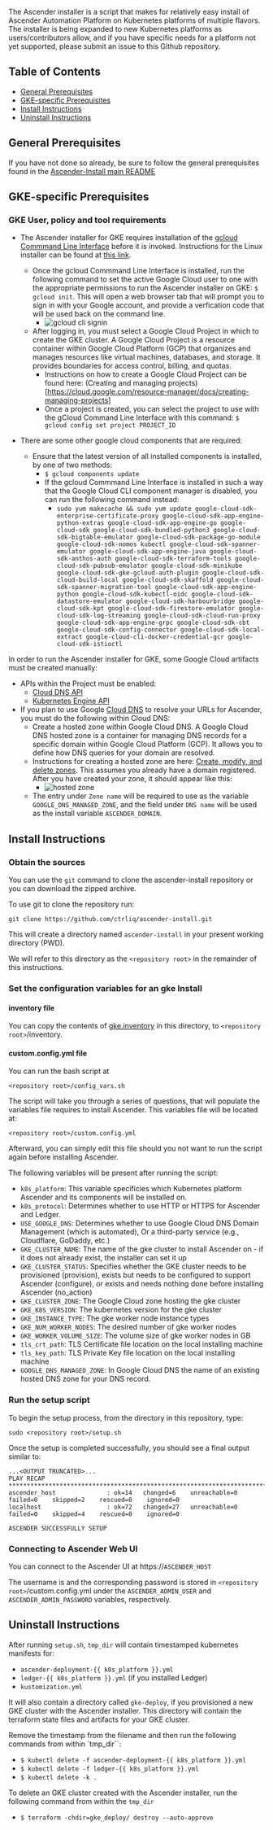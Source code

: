 The Ascender installer is a script that makes for relatively easy
install of Ascender Automation Platform on Kubernetes platforms of
multiple flavors. The installer is being expanded to new Kubernetes
platforms as users/contributors allow, and if you have specific needs
for a platform not yet supported, please submit an issue to this
Github repository.

## Table of Contents

- [General Prerequisites](#general-prerequisites)
- [GKE-specific Prerequisites](#gke-specific-prerequisites)
- [Install Instructions](#install-instructions)
- [Uninstall Instructions](#uninstall-instructions)

## General Prerequisites

If you have not done so already, be sure to follow the general
prerequisites found in the [Ascender-Install main
README](../../README.md#general-prerequisites)

## GKE-specific Prerequisites

### GKE User, policy and tool requirements
- The Ascender installer for GKE requires installation of the [gcloud Commmand Line Interface](https://cloud.google.com/cli) before it is invoked. Instructions for the Linux installer can be found at [this link](https://cloud.google.com/sdk/docs/install#rpm).
  - Once the gcloud Commmand Line Interface is installed, run the following command to set the active Google Cloud user to one with the appropriate permissions to run the Ascender installer on GKE: `$ gcloud init`. This will open a web browser tab that will prompt you to sign in with your Google account, and provide a verfication code that will be used back on the command line. 
    - ![gcloud cli signin](./images/gcloud_cli_signin.jpg)
  - After logging in, you must select a Google Cloud Project in which to create the GKE cluster. A Google Cloud Project is a resource container within Google Cloud Platform (GCP) that organizes and manages resources like virtual machines, databases, and storage. It provides boundaries for access control, billing, and quotas. 
    - Instructions on how to create a Google Cloud Project can be found here: (Creating and managing projects)[https://cloud.google.com/resource-manager/docs/creating-managing-projects]
    - Once a project is created, you can select the project to use with the gCloud Command Line Interface with this command: `$ gcloud config set project PROJECT_ID`

- There are some other google cloud components that are required:  
  - Ensure that the latest version of all installed components is installed, by one of two methods:
    - `$ gcloud components update`
    - If the gcloud Commmand Line Interface is installed in such a way that the Google Cloud CLI component manager is disabled, you can run the following command instead:
      - ``` sudo yum makecache && sudo yum update google-cloud-sdk-enterprise-certificate-proxy google-cloud-sdk-app-engine-python-extras google-cloud-sdk-app-engine-go google-cloud-sdk google-cloud-sdk-bundled-python3 google-cloud-sdk-bigtable-emulator google-cloud-sdk-package-go-module google-cloud-sdk-nomos kubectl google-cloud-sdk-spanner-emulator google-cloud-sdk-app-engine-java google-cloud-sdk-anthos-auth google-cloud-sdk-terraform-tools google-cloud-sdk-pubsub-emulator google-cloud-sdk-minikube google-cloud-sdk-gke-gcloud-auth-plugin google-cloud-sdk-cloud-build-local google-cloud-sdk-skaffold google-cloud-sdk-spanner-migration-tool google-cloud-sdk-app-engine-python google-cloud-sdk-kubectl-oidc google-cloud-sdk-datastore-emulator google-cloud-sdk-harbourbridge google-cloud-sdk-kpt google-cloud-sdk-firestore-emulator google-cloud-sdk-log-streaming google-cloud-sdk-cloud-run-proxy google-cloud-sdk-app-engine-grpc google-cloud-sdk-cbt google-cloud-sdk-config-connector google-cloud-sdk-local-extract google-cloud-cli-docker-credential-gcr google-cloud-sdk-istioctl ```


In order to run the Ascender installer for GKE, some Google Cloud artifacts must be created manually:
- APIs within the Project must be enabled:
  - [Cloud DNS API](https://console.cloud.google.com/marketplace/product/google/dns.googleapis.com)
  - [Kubernetes Engine API](https://console.cloud.google.com/marketplace/product/google/container.googleapis.com)
- If you plan to use Google [Cloud DNS](https://cloud.google.com/dns) to resolve your URLs for Ascender, you must do the following within Cloud DNS:
  - Create a hosted zone within Google Cloud DNS. A Google Cloud DNS hosted zone is a container for managing DNS records for a specific domain within Google Cloud Platform (GCP). It allows you to define how DNS queries for your domain are resolved.
  - Instructions for creating a hosted zone are here: [Create, modify, and delete zones](https://cloud.google.com/dns/docs/zones). This assumes you already have a domain registered. After you have created your zone, it should appear like this:
    - ![hosted zone](./images/hosted_zone.jpg)
  - The entry under `Zone name` will be required to use as the variable `GOOGLE_DNS_MANAGED_ZONE`, and the field under `DNS name` will be used as the install variable `ASCENDER_DOMAIN`.


## Install Instructions

### Obtain the sources

You can use the `git` command to clone the ascender-install repository or you can download the zipped archive. 

To use git to clone the repository run:

```
git clone https://github.com/ctrliq/ascender-install.git
```
This will create a directory named `ascender-install` in your present working directory (PWD).

We will refer to this directory as the `<repository root>` in the remainder of this instructions.

### Set the configuration variables for an gke Install

#### inventory file

You can copy the contents of [gke.inventory](./gke.inventory) in this directory, to `<repository root>`/inventory.

#### custom.config.yml file

You can run the bash script at 

```
<repository root>/config_vars.sh
```

The script will take you through a series of questions, that will populate the variables file requires to install Ascender. This variables file will be located at:

```
<repository root>/custom.config.yml
```

Afterward, you can simply edit this file should you not want to run the script again before installing Ascender.

The following variables will be present after running the script:

- `k8s_platform`: This variable specificies which Kubernetes platform Ascender and its components will be installed on.
- `k8s_protocol`: Determines whether to use HTTP or HTTPS for Ascender and Ledger.
- `USE_GOOGLE_DNS`: Determines whether to use Google Cloud DNS Domain Management (which is automated), Or a third-party service (e.g., Cloudflare, GoDaddy, etc.)
- `GKE_CLUSTER_NAME`: The name of the gke cluster to install Ascender on - if it does not already exist, the installer can set it up
- `GKE_CLUSTER_STATUS`: Specifies whether the GKE cluster needs to be provisioned (provision), exists but needs to be configured to support Ascender (configure), or exists and needs nothing done before installing Ascender (no_action)
- `GKE_CLUSTER_ZONE`: The Google Cloud zone hosting the gke cluster
- `GKE_K8S_VERSION`: The kubernetes version for the gke cluster
- `GKE_INSTANCE_TYPE`: The gke worker node instance types
- `GKE_NUM_WORKER_NODES`: The desired number of gke worker nodes
- `GKE_WORKER_VOLUME_SIZE`: The volume size of gke worker nodes in GB
- `tls_crt_path`: TLS Certificate file location on the local installing machine
- `tls_key_path`: TLS Private Key file location on the local installing machine
- `GOOGLE_DNS_MANAGED_ZONE`: In Google Cloud DNS the name of an existing hosted DNS zone for your DNS record.

### Run the setup script

To begin the setup process, from the <repository root> directory in this repository, type:

```
sudo <repository root>/setup.sh
```

Once the setup is completed successfully, you should see a final output similar to:

```
...<OUTPUT TRUNCATED>...
PLAY RECAP *************************************************************************************************************************
ascender_host              : ok=14   changed=6    unreachable=0    failed=0    skipped=2    rescued=0    ignored=0
localhost                  : ok=72   changed=27   unreachable=0    failed=0    skipped=4    rescued=0    ignored=0

ASCENDER SUCCESSFULLY SETUP
```


### Connecting to Ascender Web UI

You can connect to the Ascender UI at https://`ASCENDER_HOST`

The username is and the corresponding password is stored in `<repository root>`/custom.config.yml under the `ASCENDER_ADMIN_USER` and `ASCENDER_ADMIN_PASSWORD` variables, respectively.


## Uninstall Instructions

After running `setup.sh`, `tmp_dir` will contain timestamped kubernetes manifests for:

- `ascender-deployment-{{ k8s_platform }}.yml`
- `ledger-{{ k8s_platform }}.yml` (if you installed Ledger)
- `kustomization.yml`

It will also contain a directory called `gke-deploy`, if you provisioned a new GKE cluster with the Ascender installer. This directory will contain the terraform state files and artifacts for your GKE cluster.

Remove the timestamp from the filename and then run the following
commands from within `tmp_dir``:

- `$ kubectl delete -f ascender-deployment-{{ k8s_platform }}.yml`
- `$ kubectl delete -f ledger-{{ k8s_platform }}.yml`
- `$ kubectl delete -k .`

To delete an GKE cluster created with the Ascender installer, run the following command from within the `tmp_dir`

- `$ terraform -chdir=gke_deploy/ destroy --auto-approve`